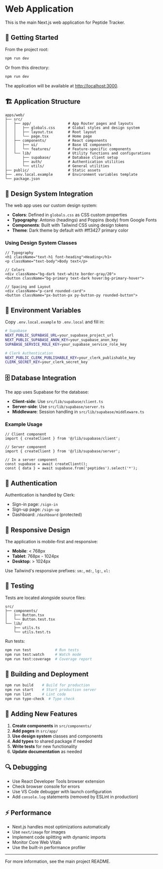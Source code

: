 # Web Application

This is the main Next.js web application for Peptide Tracker.

## 🚀 Getting Started

From the project root:

```bash
npm run dev
```

Or from this directory:

```bash
npm run dev
```

The application will be available at [http://localhost:3000](http://localhost:3000).

## 🏗️ Application Structure

```
apps/web/
├── src/
│   ├── app/                 # App Router pages and layouts
│   │   ├── globals.css      # Global styles and design system
│   │   ├── layout.tsx       # Root layout
│   │   └── page.tsx         # Home page
│   ├── components/          # React components
│   │   ├── ui/              # Base UI components
│   │   └── features/        # Feature-specific components
│   └── lib/                 # Utility functions and configurations
│       ├── supabase/        # Database client setup
│       ├── auth/            # Authentication utilities
│       └── utils/           # General utilities
├── public/                  # Static assets
├── .env.local.example       # Environment variables template
└── package.json
```

## 🎨 Design System Integration

The web app uses our custom design system:

- **Colors**: Defined in `globals.css` as CSS custom properties
- **Typography**: Antonio (headings) and Poppins (body) from Google Fonts
- **Components**: Built with Tailwind CSS using design tokens
- **Theme**: Dark theme by default with #ff3427 primary color

### Using Design System Classes

```tsx
// Typography
<h1 className="text-h1 font-heading">Heading</h1>
<p className="text-body">Body text</p>

// Colors
<div className="bg-dark text-white border-gray/20">
<button className="bg-primary text-dark hover:bg-primary-hover">

// Spacing and Layout
<div className="p-card rounded-card">
<button className="px-button-px py-button-py rounded-button">
```

## 🔧 Environment Variables

Copy `.env.local.example` to `.env.local` and fill in:

```bash
# Supabase
NEXT_PUBLIC_SUPABASE_URL=your_supabase_project_url
NEXT_PUBLIC_SUPABASE_ANON_KEY=your_supabase_anon_key
SUPABASE_SERVICE_ROLE_KEY=your_supabase_service_role_key

# Clerk Authentication
NEXT_PUBLIC_CLERK_PUBLISHABLE_KEY=your_clerk_publishable_key
CLERK_SECRET_KEY=your_clerk_secret_key
```

## 🗄️ Database Integration

The app uses Supabase for the database:

- **Client-side**: Use `src/lib/supabase/client.ts`
- **Server-side**: Use `src/lib/supabase/server.ts`
- **Middleware**: Session handling in `src/lib/supabase/middleware.ts`

### Example Usage

```tsx
// Client component
import { createClient } from '@/lib/supabase/client';

// Server component
import { createClient } from '@/lib/supabase/server';

// In a server component
const supabase = await createClient();
const { data } = await supabase.from('peptides').select('*');
```

## 🔐 Authentication

Authentication is handled by Clerk:

- Sign-in page: `/sign-in`
- Sign-up page: `/sign-up`
- Dashboard: `/dashboard` (protected)

## 📱 Responsive Design

The application is mobile-first and responsive:

- **Mobile**: < 768px
- **Tablet**: 768px - 1024px
- **Desktop**: > 1024px

Use Tailwind's responsive prefixes: `sm:`, `md:`, `lg:`, `xl:`

## 🧪 Testing

Tests are located alongside source files:

```
src/
├── components/
│   ├── Button.tsx
│   └── Button.test.tsx
└── lib/
    ├── utils.ts
    └── utils.test.ts
```

Run tests:

```bash
npm run test           # Run tests
npm run test:watch     # Watch mode
npm run test:coverage  # Coverage report
```

## 🚀 Building and Deployment

```bash
npm run build    # Build for production
npm run start    # Start production server
npm run lint     # Lint code
npm run type-check  # Type check
```

## 📁 Adding New Features

1. **Create components** in `src/components/`
2. **Add pages** in `src/app/`
3. **Use design system** classes and components
4. **Add types** to shared package if needed
5. **Write tests** for new functionality
6. **Update documentation** as needed

## 🔍 Debugging

- Use React Developer Tools browser extension
- Check browser console for errors
- Use VS Code debugger with launch configuration
- Add `console.log` statements (removed by ESLint in production)

## ⚡ Performance

- Next.js handles most optimizations automatically
- Use `next/image` for images
- Implement code splitting with dynamic imports
- Monitor Core Web Vitals
- Use the built-in performance profiler

---

For more information, see the main project README.